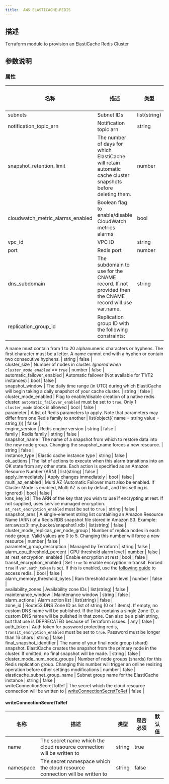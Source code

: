 ```yaml
---
title:  AWS ELASTICACHE-REDIS
---
```


## 描述

Terraform module to provision an ElastiCache Redis Cluster

## 参数说明


### 属性

 名称 | 描述 | 类型 | 是否必须 | 默认值 
 ------------ | ------------- | ------------- | ------------- | ------------- 
 subnets | Subnet IDs | list(string) | false |  
 notification_topic_arn | Notification topic arn | string | false |  
 snapshot_retention_limit | The number of days for which ElastiCache will retain automatic cache cluster snapshots before deleting them. | number | false |  
 cloudwatch_metric_alarms_enabled | Boolean flag to enable/disable CloudWatch metrics alarms | bool | false |  
 vpc_id | VPC ID | string | true |  
 port | Redis port | number | false |  
 dns_subdomain | The subdomain to use for the CNAME record. If not provided then the CNAME record will use var.name. | string | false |  
 replication_group_id | Replication group ID with the following constraints: 
A name must contain from 1 to 20 alphanumeric characters or hyphens. 
 The first character must be a letter. 
 A name cannot end with a hyphen or contain two consecutive hyphens. | string | false |  
 cluster_size | Number of nodes in cluster. *Ignored when `cluster_mode_enabled` == `true`* | number | false |  
 automatic_failover_enabled | Automatic failover (Not available for T1/T2 instances) | bool | false |  
 snapshot_window | The daily time range (in UTC) during which ElastiCache will begin taking a daily snapshot of your cache cluster. | string | false |  
 cluster_mode_enabled | Flag to enable/disable creation of a native redis cluster. `automatic_failover_enabled` must be set to `true`. Only 1 `cluster_mode` block is allowed | bool | false |  
 parameter | A list of Redis parameters to apply. Note that parameters may differ from one Redis family to another | list(object({
    name  = string
    value = string
  })) | false |  
 engine_version | Redis engine version | string | false |  
 family | Redis family | string | false |  
 snapshot_name | The name of a snapshot from which to restore data into the new node group. Changing the snapshot_name forces a new resource. | string | false |  
 instance_type | Elastic cache instance type | string | false |  
 ok_actions | The list of actions to execute when this alarm transitions into an OK state from any other state. Each action is specified as an Amazon Resource Number (ARN) | list(string) | false |  
 apply_immediately | Apply changes immediately | bool | false |  
 multi_az_enabled | Multi AZ (Automatic Failover must also be enabled.  If Cluster Mode is enabled, Multi AZ is on by default, and this setting is ignored) | bool | false |  
 kms_key_id | The ARN of the key that you wish to use if encrypting at rest. If not supplied, uses service managed encryption. `at_rest_encryption_enabled` must be set to `true` | string | false |  
 snapshot_arns | A single-element string list containing an Amazon Resource Name (ARN) of a Redis RDB snapshot file stored in Amazon S3. Example: arn:aws:s3:::my_bucket/snapshot1.rdb | list(string) | false |  
 cluster_mode_replicas_per_node_group | Number of replica nodes in each node group. Valid values are 0 to 5. Changing this number will force a new resource | number | false |  
 parameter_group_description | Managed by Terraform | string | false |  
 alarm_cpu_threshold_percent | CPU threshold alarm level | number | false |  
 at_rest_encryption_enabled | Enable encryption at rest | bool | false |  
 transit_encryption_enabled | Set `true` to enable encryption in transit. Forced `true` if `var.auth_token` is set.
If this is enabled, use the [following guide](https://docs.aws.amazon.com/AmazonElastiCache/latest/red-ug/in-transit-encryption.html#connect-tls) to access redis.
 | bool | false |  
 alarm_memory_threshold_bytes | Ram threshold alarm level | number | false |  
 availability_zones | Availability zone IDs | list(string) | false |  
 maintenance_window | Maintenance window | string | false |  
 alarm_actions | Alarm action list | list(string) | false |  
 zone_id | Route53 DNS Zone ID as list of string (0 or 1 items). If empty, no custom DNS name will be published.
If the list contains a single Zone ID, a custom DNS name will be pulished in that zone.
Can also be a plain string, but that use is DEPRECATED because of Terraform issues.
 | any | false |  
 auth_token | Auth token for password protecting redis, `transit_encryption_enabled` must be set to `true`. Password must be longer than 16 chars | string | false |  
 final_snapshot_identifier | The name of your final node group (shard) snapshot. ElastiCache creates the snapshot from the primary node in the cluster. If omitted, no final snapshot will be made. | string | false |  
 cluster_mode_num_node_groups | Number of node groups (shards) for this Redis replication group. Changing this number will trigger an online resizing operation before other settings modifications | number | false |  
 elasticache_subnet_group_name | Subnet group name for the ElastiCache instance | string | false |  
 writeConnectionSecretToRef | The secret which the cloud resource connection will be written to | [writeConnectionSecretToRef](#writeConnectionSecretToRef) | false |  


#### writeConnectionSecretToRef

 名称 | 描述 | 类型 | 是否必须 | 默认值 
 ------------ | ------------- | ------------- | ------------- | ------------- 
 name | The secret name which the cloud resource connection will be written to | string | true |  
 namespace | The secret namespace which the cloud resource connection will be written to | string | false |  

